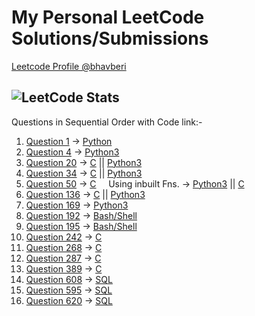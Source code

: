 # My Personal LeetCode Solutions/Submissions

[Leetcode Profile @bhavberi](https://leetcode.com/bhavberi/)

![LeetCode Stats](https://leetcode.card.workers.dev/bhavberi?theme=unicorn&font=milonga&extension=activity)
-----

Questions in Sequential Order with Code link:-

1. [Question 1](https://leetcode.com/problems/two-sum) -> [Python](./1/1.py)
1. [Question 4](https://leetcode.com/problems/median-of-two-sorted-arrays) -> [Python3](./4/4.py)
1. [Question 20](https://leetcode.com/problems/valid-parentheses) -> [C](./20/20.c) || [Python3](./20/20.py)
1. [Question 34](https://leetcode.com/problems/find-first-and-last-position-of-element-in-sorted-array) -> [C](./34/34.c) || [Python3](./34/34.py)
1. [Question 50](https://leetcode.com/problems/powx-n) -> [C](./50/50.c) &nbsp;&nbsp;&nbsp; Using inbuilt Fns. -> [Python3](./50/50.py) || [C](./50/50_simple.c)
1. [Question 136](https://leetcode.com/problems/single-number) -> [C](./136/136.c) || [Python3](./136/136.py)
1. [Question 169](https://leetcode.com/problems/majority-element) -> [Python3](./169/169.py)
1. [Question 192](https://leetcode.com/problems/word-frequency) -> [Bash/Shell](./192/192.sh)
1. [Question 195](https://leetcode.com/problems/tenth-line) -> [Bash/Shell](./195/195.sh)
1. [Question 242](https://leetcode.com/problems/valid-anagram) -> [C](./242/242.c)
1. [Question 268](https://leetcode.com/problems/missing-number) -> [C](./268/268.c)
1. [Question 287](https://leetcode.com/problems/find-the-duplicate-number) -> [C](./287/287.c)
1. [Question 389](https://leetcode.com/problems/find-the-difference) -> [C](./389/389.c)
1. [Question 608](https://leetcode.com/problems/tree-node) -> [SQL](./608/608.txt)
1. [Question 595](https://leetcode.com/problems/big-countries/) -> [SQL](./595/595.txt)
1. [Question 620](https://leetcode.com/problems/not-boring-movies/) -> [SQL](./620/620.txt)
